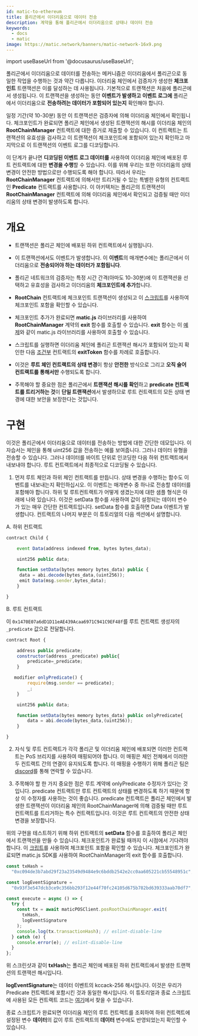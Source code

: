 ```yaml
---
id: matic-to-ethereum
title: 폴리곤에서 이더리움으로 데이터 전송
description: 계약을 통해 폴리곤에서 이더리움으로 상태나 데이터 전송
keywords:
  - docs
  - matic
image: https://matic.network/banners/matic-network-16x9.png
---
```


import useBaseUrl from '@docusaurus/useBaseUrl';

폴리곤에서 이더리움으로 데이터를 전송하는 메커니즘은 이더리움에서 폴리곤으로 동일한 작업을 수행하는 것과 약간 다릅니다. 이더리움 체인에서 검증자가 생성한 **체크포인트** 트랜잭션은 이를 달성하는 데 사용됩니다. 기본적으로 트랜잭션은 처음에 폴리곤에서 생성됩니다. 이 트랜잭션을 생성하는 동안 **이벤트가 발생하고** **이벤트 로그에** 폴리곤에서 이더리움으로 **전송하려는 데이터가 포함되어 있는지** 확인해야 합니다.

일정 기간(약 10-30분) 동안 이 트랜잭션은 검증자에 의해 이더리움 체인에서 확인됩니다. 체크포인트가 완료되면 폴리곤 체인에서 생성된 트랜잭션의 해시를 이더리움 체인의 **RootChainManager** 컨트랙트에 대한 증거로 제출할 수 있습니다. 이 컨트랙트는 트랜잭션의 유효성을 검사하고 이 트랜잭션이 체크포인트에 포함되어 있는지 확인하고 마지막으로 이 트랜잭션의 이벤트 로그를 디코딩합니다.

이 단계가 끝나면 **디코딩된 이벤트 로그 데이터를** 사용하여 이더리움 체인에 배포된 루트 컨트랙트에 대한 **변경을 수행**할 수 있습니다. 이를 위해 우리는 또한 이더리움의 상태 변경이 안전한 방법으로만 수행되도록 해야 합니다. 따라서 우리는 **RootChainManager** 컨트랙트에 의해서만 트리거될 수 있는 특별한 유형의 컨트랙트인 **Predicate** 컨트랙트를 사용합니다. 이 아키텍처는 폴리곤의 트랜잭션이 **RootChainManager** 컨트랙트에 의해 이더리움 체인에서 확인되고 검증될 때만 이더리움의 상태 변경이 발생하도록 합니다.

# 개요

- 트랜잭션은 폴리곤 체인에 배포된 하위 컨트랙트에서 실행됩니다.
- 이 트랜잭션에서도 이벤트가 발생합니다. 이 **이벤트**의 매개변수에는 폴리곤에서 이더리움으로 **전송되어야 하는 데이터가 포함됩니다**.
- 폴리곤 네트워크의 검증자는 특정 시간 간격(아마도 10-30분)에 이 트랜잭션을 선택하고 유효성을 검사하고 이더리움의 **체크포인트에 추가**합니다.
- **RootChain** 컨트랙트에 체크포인트 트랜잭션이 생성되고 이 [스크립트](https://github.com/rahuldamodar94/matic-learn-pos/blob/transfer-matic-ethereum/script/check-checkpoint.js)를 사용하여 체크포인트 포함을 확인할 수 있습니다.
- 체크포인트 추가가 완료되면 **matic.js** 라이브러리를 사용하여 **RootChainManager** 계약의 **exit** 함수를 호출할 수 있습니다. **exit** 함수는 이 [예제](https://github.com/rahuldamodar94/matic-learn-pos/blob/transfer-matic-ethereum/script/exit.js)와 같이 matic.js 라이브러리를 사용하여 호출할 수 있습니다.

- 스크립트를 실행하면 이더리움 체인에 폴리곤 트랜잭션 해시가 포함되어 있는지 확인한 다음 [조건부](https://github.com/rahuldamodar94/matic-learn-pos/blob/transfer-matic-ethereum/contracts/CustomPredicate.sol) 컨트랙트의 **exitToken** 함수를 차례로 호출합니다.
- 이것은 **루트 체인 컨트랙트의 상태 변경**이 항상 **안전한** 방식으로 그리고 **오직 술어 컨트랙트를 통해서만** 수행되도록 합니다.
- 주목해야 할 중요한 점은 폴리곤에서 **트랜잭션 해시를 확인**하고 **predicate 컨트랙트를 트리거하는 것**이 **단일 트랜잭션**에서 발생하므로 루트 컨트랙트의 모든 상태 변경에 대한 보안을 보장한다는 것입니다.

# 구현

이것은 폴리곤에서 이더리움으로 데이터를 전송하는 방법에 대한 간단한 데모입니다. 이 자습서는 체인을 통해 uint256 값을 전송하는 예를 보여줍니다. 그러나 데이터 유형을 전송할 수 있습니다. 그러나 데이터를 바이트 단위로 인코딩한 다음 하위 컨트랙트에서 내보내야 합니다. 루트 컨트랙트에서 최종적으로 디코딩될 수 있습니다.

1.  먼저 루트 체인과 하위 체인 컨트랙트를 만듭니다. 상태 변경을 수행하는 함수도 이벤트를 내보내는지 확인하십시오. 이 이벤트는 매개변수 중 하나로 전송할 데이터를 포함해야 합니다. 하위 및 루트컨트랙트가 어떻게 생겼는지에 대한 샘플 형식은 아래에 나와 있습니다. 이것은 setData 함수를 사용하여 값이 설정되는 데이터 변수가 있는 매우 간단한 컨트랙트입니다. setData 함수를 호출하면 Data 이벤트가 발생합니다. 컨트랙트의 나머지 부분은 이 튜토리얼의 다음 섹션에서 설명합니다.

A. 하위 컨트랙트

```javascript
contract Child {

    event Data(address indexed from, bytes bytes_data);

    uint256 public data;

    function setData(bytes memory bytes_data) public {
     data = abi.decode(bytes_data,(uint256));
     emit Data(msg.sender,bytes_data);
    }

}
```

B. 루트 컨트랙트

이 `0x1470E07a6dD1D11eAE439Acaa6971C941C9EF48f`를 루트 컨트랙트 생성자의 `_predicate` 값으로 전달합니다.

```javascript
contract Root {

    address public predicate;
    constructor(address _predicate) public{
        predicate=_predicate;
    }

   modifier onlyPredicate() {
        require(msg.sender == predicate);
        _;
    }

    uint256 public data;

    function setData(bytes memory bytes_data) public onlyPredicate{
        data = abi.decode(bytes_data,(uint256));
    }

}
```

2.  자식 및 루트 컨트랙트가 각각 폴리곤 및 이더리움 체인에 배포되면 이러한 컨트랙트는 PoS 브리지를 사용하여 매핑되어야 합니다. 이 매핑은 체인 전체에서 이러한 두 컨트랙트 간의 연결이 유지되도록 합니다. 이 매핑을 수행하기 위해 폴리곤 팀은 [discord](https://discord.com/invite/0xPolygon)를 통해 연락할 수 있습니다.

3.  주목해야 할 한 가지 중요한 점은 루트 계약에 onlyPredicate 수정자가 있다는 것입니다. predicate 컨트랙트만 루트 컨트랙트의 상태를 변경하도록 하기 때문에 항상 이 수정자를 사용하는 것이 좋습니다. predicate 컨트랙트은 폴리곤 체인에서 발생한 트랜잭션이 이더리움 체인의 RootChainManager에 의해 검증될 때만 루트 컨트랙트를 트리거하는 특수 컨트랙트입니다. 이것은 루트 컨트랙트의 안전한 상태 변경을 보장합니다.

위의 구현을 테스트하기 위해 하위 컨트랙트의 **setData** 함수를 호출하여 폴리곤 체인에서 트랜잭션을 만들 수 있습니다. 체크포인트가 완료될 때까지 이 시점에서 기다려야 합니다. 이 [크립트](https://github.com/rahuldamodar94/matic-learn-pos/blob/transfer-matic-ethereum/script/check-checkpoint.js)를 사용하여 체크포인트 포함을 확인할 수 있습니다. 체크포인트가 완료되면 matic.js SDK를 사용하여 RootChainManager의 exit 함수를 호출합니다.

```jsx
const txHash =
  "0xc094de3b7abd29f23a23549d9484e9c6bddb2542e2cc0aa605221cb55548951c";

const logEventSignature =
  "0x93f3e547dcb3ce9c356bb293f12e44f70fc24105d675b782bd639333aab70df7";

const execute = async () => {
  try {
    const tx = await maticPOSClient.posRootChainManager.exit(
      txHash,
      logEventSignature
    );
    console.log(tx.transactionHash); // eslint-disable-line
  } catch (e) {
    console.error(e); // eslint-disable-line
  }
};
```

위 스크린샷과 같이 **txHash**는 폴리곤 체인에 배포된 하위 컨트랙트에서 발생한 트랜잭션의 트랜잭션 해시입니다.

**logEventSignature**는 데이터 이벤트의 kccack-256 해시입니다. 이것은 우리가 Predicate 컨트랙트에 포함시킨 것과 동일한 해시입니다. 이 튜토리얼과 종료 스크립트에 사용된 모든 컨트랙트 코드는 [여기](https://github.com/rahuldamodar94/matic-learn-pos/tree/transfer-matic-ethereum)에서 찾을 수 있습니다.

종료 스크립트가 완료되면 이더리움 체인의 루트 컨트랙트를 조회하여 하위 컨트랙트에 설정된 변수 **데이터**의 값이 루트 컨트랙트의 **데이터** 변수에도 반영되었는지 확인할 수 있습니다.

